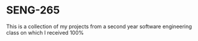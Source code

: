 # SENG-265
This is a collection of my projects from a second year software engineering class on which I received 100%

